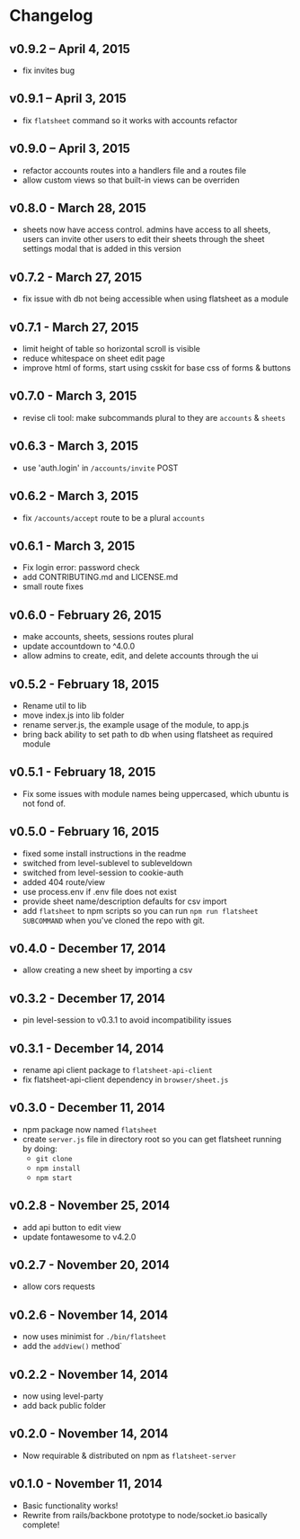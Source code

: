 # Changelog

## v0.9.2 – April 4, 2015
- fix invites bug

## v0.9.1 – April 3, 2015
- fix `flatsheet` command so it works with accounts refactor

## v0.9.0 – April 3, 2015
- refactor accounts routes into a handlers file and a routes file
- allow custom views so that built-in views can be overriden

## v0.8.0 - March 28, 2015
- sheets now have access control. admins have access to all sheets, users can invite other users to edit their sheets through the sheet settings modal that is added in this version

## v0.7.2 - March 27, 2015
- fix issue with db not being accessible when using flatsheet as a module

## v0.7.1 - March 27, 2015
- limit height of table so horizontal scroll is visible
- reduce whitespace on sheet edit page
- improve html of forms, start using csskit for base css of forms & buttons

## v0.7.0 - March 3, 2015
- revise cli tool: make subcommands plural to they are `accounts` & `sheets`

## v0.6.3 - March 3, 2015
- use 'auth.login' in `/accounts/invite` POST

## v0.6.2 - March 3, 2015
- fix `/accounts/accept` route to be a plural `accounts`

## v0.6.1 - March 3, 2015
- Fix login error: password check
- add CONTRIBUTING.md and LICENSE.md
- small route fixes

## v0.6.0 - February 26, 2015
- make accounts, sheets, sessions routes plural
- update accountdown to ^4.0.0
- allow admins to create, edit, and delete accounts through the ui

## v0.5.2 - February 18, 2015
- Rename util to lib
- move index.js into lib folder
- rename server.js, the example usage of the module, to app.js
- bring back ability to set path to db when using flatsheet as required module

## v0.5.1 - February 18, 2015
- Fix some issues with module names being uppercased, which ubuntu is not fond of.

## v0.5.0 - February 16, 2015
- fixed some install instructions in the readme
- switched from level-sublevel to subleveldown
- switched from level-session to cookie-auth
- added 404 route/view
- use process.env if .env file does not exist
- provide sheet name/description defaults for csv import
- add `flatsheet` to npm scripts so you can run `npm run flatsheet SUBCOMMAND` when you've cloned the repo with git.

## v0.4.0 - December 17, 2014
- allow creating a new sheet by importing a csv

## v0.3.2 - December 17, 2014
- pin level-session to v0.3.1 to avoid incompatibility issues

## v0.3.1 - December 14, 2014
- rename api client package to `flatsheet-api-client`
- fix flatsheet-api-client dependency in `browser/sheet.js`

## v0.3.0 - December 11, 2014
- npm package now named `flatsheet`
- create `server.js` file in directory root so you can get flatsheet running by doing:
  - `git clone`
  - `npm install`
  - `npm start`

## v0.2.8 - November 25, 2014
- add api button to edit view
- update fontawesome to v4.2.0

## v0.2.7 - November 20, 2014
- allow cors requests

## v0.2.6 - November 14, 2014
- now uses minimist for `./bin/flatsheet`
- add the `addView()` method`

## v0.2.2 - November 14, 2014
- now using level-party
- add back public folder

## v0.2.0 - November 14, 2014
- Now requirable & distributed on npm as `flatsheet-server`

## v0.1.0 - November 11, 2014
- Basic functionality works!
- Rewrite from rails/backbone prototype to node/socket.io basically complete!

